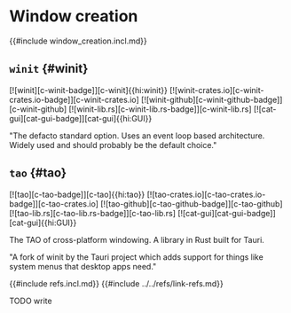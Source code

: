 # Window creation

{{#include window_creation.incl.md}}

## `winit` {#winit}

[![winit][c-winit-badge]][c-winit]{{hi:winit}}
[![winit-crates.io][c-winit-crates.io-badge]][c-winit-crates.io]
[![winit-github][c-winit-github-badge]][c-winit-github]
[![winit-lib.rs][c-winit-lib.rs-badge]][c-winit-lib.rs]
[![cat-gui][cat-gui-badge]][cat-gui]{{hi:GUI}}

"The defacto standard option. Uses an event loop based architecture. Widely used and should probably be the default choice."

## `tao` {#tao}

[![tao][c-tao-badge]][c-tao]{{hi:tao}}
[![tao-crates.io][c-tao-crates.io-badge]][c-tao-crates.io]
[![tao-github][c-tao-github-badge]][c-tao-github]
[![tao-lib.rs][c-tao-lib.rs-badge]][c-tao-lib.rs]
[![cat-gui][cat-gui-badge]][cat-gui]{{hi:GUI}}

The TAO of cross-platform windowing. A library in Rust built for Tauri.

"A fork of winit by the Tauri project which adds support for things like system menus that desktop apps need."

{{#include refs.incl.md}}
{{#include ../../refs/link-refs.md}}

<div class="hidden">
TODO write
</div>

